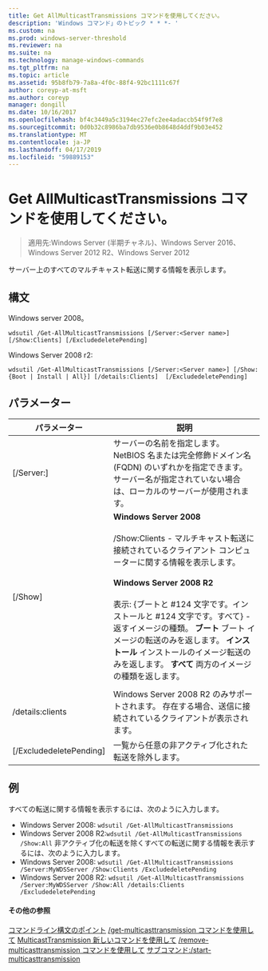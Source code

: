 ```yaml
---
title: Get AllMulticastTransmissions コマンドを使用してください。
description: 'Windows コマンド」のトピック * * *- '
ms.custom: na
ms.prod: windows-server-threshold
ms.reviewer: na
ms.suite: na
ms.technology: manage-windows-commands
ms.tgt_pltfrm: na
ms.topic: article
ms.assetid: 95b8fb79-7a8a-4f0c-88f4-92bc1111c67f
author: coreyp-at-msft
ms.author: coreyp
manager: dongill
ms.date: 10/16/2017
ms.openlocfilehash: bf4c3449a5c3194ec27efc2ee4adaccb54f9f7e8
ms.sourcegitcommit: 0d0b32c8986ba7db9536e0b8648d4ddf9b03e452
ms.translationtype: MT
ms.contentlocale: ja-JP
ms.lasthandoff: 04/17/2019
ms.locfileid: "59889153"
---
```

# <a name="using-the-get-allmulticasttransmissions-command"></a>Get AllMulticastTransmissions コマンドを使用してください。

>適用先:Windows Server (半期チャネル)、Windows Server 2016、Windows Server 2012 R2、Windows Server 2012

サーバー上のすべてのマルチキャスト転送に関する情報を表示します。
## <a name="syntax"></a>構文
Windows server 2008。
```
wdsutil /Get-AllMulticastTransmissions [/Server:<Server name>] [/Show:Clients] [/ExcludedeletePending]
```
Windows Server 2008 r2:
```
wdsutil /Get-AllMulticastTransmissions [/Server:<Server name>] [/Show:{Boot | Install | All}] [/details:Clients]  [/ExcludedeletePending]
```
## <a name="parameters"></a>パラメーター
|パラメーター|説明|
|-------|--------|
|[/Server:<Server name>]|サーバーの名前を指定します。 NetBIOS 名または完全修飾ドメイン名 (FQDN) のいずれかを指定できます。 サーバー名が指定されていない場合は、ローカルのサーバーが使用されます。|
|[/Show]|**Windows Server 2008**<br /><br />/Show:Clients - マルチキャスト転送に接続されているクライアント コンピューターに関する情報を表示します。<br /><br />**Windows Server 2008 R2**<br /><br />表示: {ブートと #124 文字です。インストールと #124 文字です。すべて} - 返すイメージの種類。                                **ブート** ブート イメージの転送のみを返します。                                  **インストール** インストールのイメージ転送のみを返します。 **すべて** 両方のイメージの種類を返します。|
|||
|/details:clients|Windows Server 2008 R2 のみサポートされます。 存在する場合、送信に接続されているクライアントが表示されます。|
|[/ExcludedeletePending]|一覧から任意の非アクティブ化された転送を除外します。|
## <a name="BKMK_examples"></a>例
すべての転送に関する情報を表示するには、次のように入力します。
-   Windows Server 2008: `wdsutil /Get-AllMulticastTransmissions`
-   Windows Server 2008 R2:`wdsutil /Get-AllMulticastTransmissions /Show:All` 非アクティブ化の転送を除くすべての転送に関する情報を表示するには、次のように入力します。
-   Windows Server 2008: `wdsutil /Get-AllMulticastTransmissions /Server:MyWDSServer /Show:Clients /ExcludedeletePending`
-   Windows Server 2008 R2: `wdsutil /Get-AllMulticastTransmissions /Server:MyWDSServer /Show:All /details:Clients /ExcludedeletePending`
#### <a name="additional-references"></a>その他の参照
[コマンドライン構文のポイント](command-line-syntax-key.md)
[/get-multicasttransmission コマンドを使用して](using-the-get-multicasttransmission-command.md)
[MulticastTransmission 新しいコマンドを使用して](using-the-new-multicasttransmission-command.md)
[/remove-multicasttransmission コマンドを使用して](using-the-remove-multicasttransmission-command.md)
[サブコマンド:/start-multicasttransmission](subcommand-start-multicasttransmission.md)
